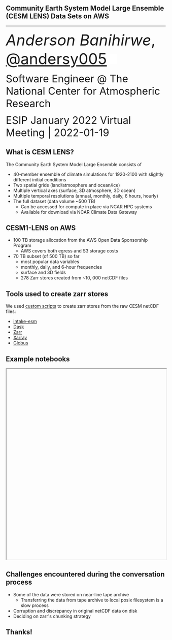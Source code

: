 ## Community Earth System Model Large Ensemble (CESM LENS) Data Sets on AWS

---
<font size="7">_Anderson Banihirwe_, [@andersy005](https://github.com/andersy005)<img src="../../images/GitHub-Mark/PNG/GitHub-Mark-Light-32px.png"></font>

<font size="6">Software Engineer @ The National Center for Atmospheric Research</font>

<font size="6">ESIP January 2022 Virtual Meeting | 2022-01-19</font>



## What is CESM LENS?

The Community Earth System Model Large Ensemble consists of

- 40-member ensemble of climate simulations for 1920-2100 with slightly different initial conditions<!-- .element: class="fragment" data-fragment-index="2" -->
- Two spatial grids (land/atmosphere and ocean/ice)<!-- .element: class="fragment" data-fragment-index="3" -->
- Multiple vertical axes (surface, 3D atmosphere, 3D ocean)<!-- .element: class="fragment" data-fragment-index="4" -->
- Multiple temporal resolutions (annual, monthly, daily, 6 hours, hourly)<!-- .element: class="fragment" data-fragment-index="5" -->
- The full dataset (data volume ~500 TB)<!-- .element: class="fragment" data-fragment-index="6" --> 
  - Can be accessed for compute in place via NCAR HPC systems<!-- .element: class="fragment" data-fragment-index="7" -->
  - Available for download via NCAR Climate Data Gateway<!-- .element: class="fragment" data-fragment-index="7" -->



## CESM1-LENS on AWS
    
- 100 TB storage allocation from the AWS Open Data Sponsorship Program<!-- .element: class="fragment" data-fragment-index="1" -->
    - AWS covers both egress and S3 storage costs<!-- .element: class="fragment" data-fragment-index="1" -->
- 70 TB subset (of 500 TB) so far<!-- .element: class="fragment" data-fragment-index="2" -->
    - most popular data variables<!-- .element: class="fragment" data-fragment-index="3" -->
    - monthly, daily, and 6-hour frequencies<!-- .element: class="fragment" data-fragment-index="4" -->
    - surface and 3D fields<!-- .element: class="fragment" data-fragment-index="5" -->
    - 278 Zarr stores created from ~10, 000 netCDF files<!-- .element: class="fragment" data-fragment-index="6" -->



## Tools used to create zarr stores

We used [custom scripts](https://github.com/NCAR/data-zarrification) to create zarr stores from the raw CESM netCDF files:

- [intake-esm](https://github.com/intake/intake-esm)<!-- .element: class="fragment" data-fragment-index="1" -->
- [Dask](https://dask.org)<!-- .element: class="fragment" data-fragment-index="2" -->
- [Zarr](https://zarr.readthedocs.io/en/stable/)<!-- .element: class="fragment" data-fragment-index="2" -->
- [Xarray](https://xarray.pydata.org/en/stable/)<!-- .element: class="fragment" data-fragment-index="2" -->
- [Globus](https://www.globus.org/)<!-- .element: class="fragment" data-fragment-index="3" -->



## Example notebooks 

<iframe data-src="http://gallery.pangeo.io/" data-preload width="100%" height="600"></iframe>


## Challenges encountered during the conversation process

- Some of the data were stored on near-line tape archive<!-- .element: class="fragment" data-fragment-index="1" -->
  - Transferring the data from tape archive to local posix filesystem is a slow process<!-- .element: class="fragment" data-fragment-index="1" -->
- Corruption and discrepancy in original netCDF data on disk<!-- .element: class="fragment" data-fragment-index="2" -->
- Deciding on zarr's chunking strategy<!-- .element: class="fragment" data-fragment-index="63" -->



## Thanks!


